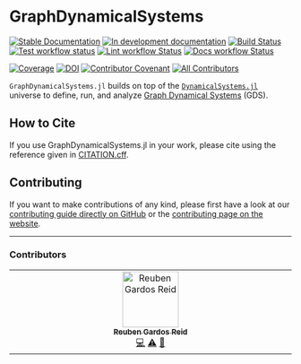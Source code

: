 # GraphDynamicalSystems

[![Stable Documentation](https://img.shields.io/badge/docs-stable-blue.svg)](https://ReubenJ.github.io/GraphDynamicalSystems.jl/stable)
[![In development documentation](https://img.shields.io/badge/docs-dev-blue.svg)](https://ReubenJ.github.io/GraphDynamicalSystems.jl/dev)
[![Build Status](https://github.com/ReubenJ/GraphDynamicalSystems.jl/workflows/Test/badge.svg)](https://github.com/ReubenJ/GraphDynamicalSystems.jl/actions)
[![Test workflow status](https://github.com/ReubenJ/GraphDynamicalSystems.jl/actions/workflows/Test.yml/badge.svg?branch=main)](https://github.com/ReubenJ/GraphDynamicalSystems.jl/actions/workflows/Test.yml?query=branch%3Amain)
[![Lint workflow Status](https://github.com/ReubenJ/GraphDynamicalSystems.jl/actions/workflows/Lint.yml/badge.svg?branch=main)](https://github.com/ReubenJ/GraphDynamicalSystems.jl/actions/workflows/Lint.yml?query=branch%3Amain)
[![Docs workflow Status](https://github.com/ReubenJ/GraphDynamicalSystems.jl/actions/workflows/Docs.yml/badge.svg?branch=main)](https://github.com/ReubenJ/GraphDynamicalSystems.jl/actions/workflows/Docs.yml?query=branch%3Amain)

[![Coverage](https://codecov.io/gh/ReubenJ/GraphDynamicalSystems.jl/branch/main/graph/badge.svg)](https://codecov.io/gh/ReubenJ/GraphDynamicalSystems.jl)
[![DOI](https://zenodo.org/badge/DOI/10.5281/zenodo.17185992.svg)](https://doi.org/10.5281/zenodo.17185992)
[![Contributor Covenant](https://img.shields.io/badge/Contributor%20Covenant-2.1-4baaaa.svg)](CODE_OF_CONDUCT.md)
[![All Contributors](https://img.shields.io/github/all-contributors/ReubenJ/GraphDynamicalSystems.jl?labelColor=5e1ec7&color=c0ffee&style=flat-square)](#contributors)

`GraphDynamicalSystems.jl` builds on top of the [`DynamicalSystems.jl`](https://juliadynamics.github.io/DynamicalSystems.jl/dev/) universe to define, run, and analyze [Graph Dynamical Systems](https://en.wikipedia.org/wiki/Graph_dynamical_system) (GDS).

## How to Cite

If you use GraphDynamicalSystems.jl in your work, please cite using the reference given in [CITATION.cff](https://github.com/ReubenJ/GraphDynamicalSystems.jl/blob/main/CITATION.cff).

## Contributing

If you want to make contributions of any kind, please first have a look at our [contributing guide directly on GitHub](docs/src/90-contributing.md) or the [contributing page on the website](https://ReubenJ.github.io/GraphDynamicalSystems.jl/dev/90-contributing/).

---

### Contributors

<!-- ALL-CONTRIBUTORS-LIST:START - Do not remove or modify this section -->
<!-- prettier-ignore-start -->
<!-- markdownlint-disable -->
<table>
  <tbody>
    <tr>
      <td align="center" valign="top" width="14.28%"><a href="http://reuben.gr.com"><img src="https://avatars.githubusercontent.com/u/5456207?v=4?s=100" width="100px;" alt="Reuben Gardos Reid"/><br /><sub><b>Reuben Gardos Reid</b></sub></a><br /><a href="#code-ReubenJ" title="Code">💻</a> <a href="#test-ReubenJ" title="Tests">⚠️</a> <a href="#design-ReubenJ" title="Design">🎨</a></td>
    </tr>
  </tbody>
</table>

<!-- markdownlint-restore -->
<!-- prettier-ignore-end -->

<!-- ALL-CONTRIBUTORS-LIST:END -->
